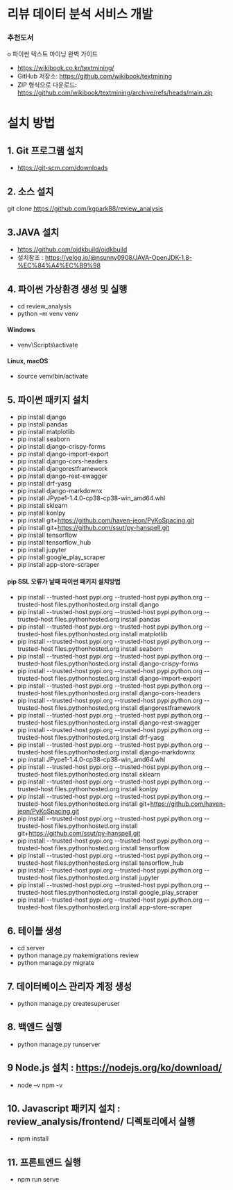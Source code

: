 # 리뷰 데이터 분석 서비스 개발  
### 추천도서  
o 파이썬 텍스트 마이닝 완벽 가이드   
- https://wikibook.co.kr/textmining/  
- GitHub 저장소: https://github.com/wikibook/textmining   
- ZIP 형식으로 다운로드: https://github.com/wikibook/textmining/archive/refs/heads/main.zip  

# 설치 방법
## 1. Git 프로그램 설치 
- https://git-scm.com/downloads  

## 2. 소스 설치
git clone https://github.com/kgpark88/review_analysis 

## 3.JAVA 설치
- https://github.com/ojdkbuild/ojdkbuild
- 설치참조 : https://velog.io/@nsunny0908/JAVA-OpenJDK-1.8-%EC%84%A4%EC%B9%98

## 4. 파이썬 가상환경 생성 및 실행
- cd review_analysis  
- python –m venv venv   
#### Windows
- venv\Scripts\activate     
#### Linux, macOS
- source venv/bin/activate

## 5. 파이썬 패키지 설치
- pip install django
- pip install pandas
- pip install matplotlib
- pip install seaborn
- pip install django-crispy-forms
- pip install django-import-export
- pip install django-cors-headers
- pip install djangorestframework
- pip install django-rest-swagger
- pip install drf-yasg
- pip install django-markdownx
- pip install JPype1-1.4.0-cp38-cp38-win_amd64.whl
- pip install sklearn
- pip install konlpy
- pip install git+https://github.com/haven-jeon/PyKoSpacing.git
- pip install git+https://github.com/ssut/py-hanspell.git
- pip install tensorflow
- pip install tensorflow_hub
- pip install jupyter
- pip install google_play_scraper
- pip install app-store-scraper

#### pip SSL 오류가 날때 파이썬 패키지 설치방법
- pip install --trusted-host pypi.org --trusted-host pypi.python.org --trusted-host files.pythonhosted.org install django
- pip install --trusted-host pypi.org --trusted-host pypi.python.org --trusted-host files.pythonhosted.org install pandas
- pip install --trusted-host pypi.org --trusted-host pypi.python.org --trusted-host files.pythonhosted.org install matplotlib
- pip install --trusted-host pypi.org --trusted-host pypi.python.org --trusted-host files.pythonhosted.org install seaborn
- pip install --trusted-host pypi.org --trusted-host pypi.python.org --trusted-host files.pythonhosted.org install django-crispy-forms
- pip install --trusted-host pypi.org --trusted-host pypi.python.org --trusted-host files.pythonhosted.org install django-import-export
- pip install --trusted-host pypi.org --trusted-host pypi.python.org --trusted-host files.pythonhosted.org install django-cors-headers
- pip install --trusted-host pypi.org --trusted-host pypi.python.org --trusted-host files.pythonhosted.org install djangorestframework
- pip install --trusted-host pypi.org --trusted-host pypi.python.org --trusted-host files.pythonhosted.org install django-rest-swagger
- pip install --trusted-host pypi.org --trusted-host pypi.python.org --trusted-host files.pythonhosted.org install drf-yasg
- pip install --trusted-host pypi.org --trusted-host pypi.python.org --trusted-host files.pythonhosted.org install django-markdownx
- pip install JPype1-1.4.0-cp38-cp38-win_amd64.whl
- pip install --trusted-host pypi.org --trusted-host pypi.python.org --trusted-host files.pythonhosted.org install sklearn
- pip install --trusted-host pypi.org --trusted-host pypi.python.org --trusted-host files.pythonhosted.org install konlpy
- pip install --trusted-host pypi.org --trusted-host pypi.python.org --trusted-host files.pythonhosted.org install git+https://github.com/haven-jeon/PyKoSpacing.git
- pip install --trusted-host pypi.org --trusted-host pypi.python.org --trusted-host files.pythonhosted.org install git+https://github.com/ssut/py-hanspell.git
- pip install --trusted-host pypi.org --trusted-host pypi.python.org --trusted-host files.pythonhosted.org install tensorflow
- pip install --trusted-host pypi.org --trusted-host pypi.python.org --trusted-host files.pythonhosted.org install tensorflow_hub
- pip install --trusted-host pypi.org --trusted-host pypi.python.org --trusted-host files.pythonhosted.org install jupyter
- pip install --trusted-host pypi.org --trusted-host pypi.python.org --trusted-host files.pythonhosted.org install google_play_scraper
- pip install --trusted-host pypi.org --trusted-host pypi.python.org --trusted-host files.pythonhosted.org install app-store-scraper

## 6. 테이블 생성
- cd server
- python manage.py makemigrations review
- python manage.py migrate

## 7. 데이터베이스 관리자 계정 생성
- python manage.py createsuperuser

## 8. 백엔드 실행
- python manage.py runserver
## 9 Node.js 설치 : https://nodejs.org/ko/download/ 
- node –v npm -v

## 10. Javascript 패키지 설치 : review_analysis/frontend/ 디렉토리에서 실행
- npm install

## 11. 프론트엔드 실행
- npm run serve

